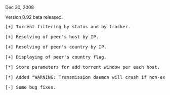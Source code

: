 Dec 30, 2008

Version 0.92 beta released.
<pre>
[+] Torrent filtering by status and by tracker.<br>
[+] Resolving of peer's host by IP.<br>
[+] Resolving of peer's country by IP.<br>
[+] Displaying of peer's country flag.<br>
[*] Store parameters for add torrent window per each host.<br>
[*] Added "WARNING: Transmission daemon will crash if non-existent folder is specified." to add torrent window.<br>
[-] Some bug fixes.<br>
</pre>